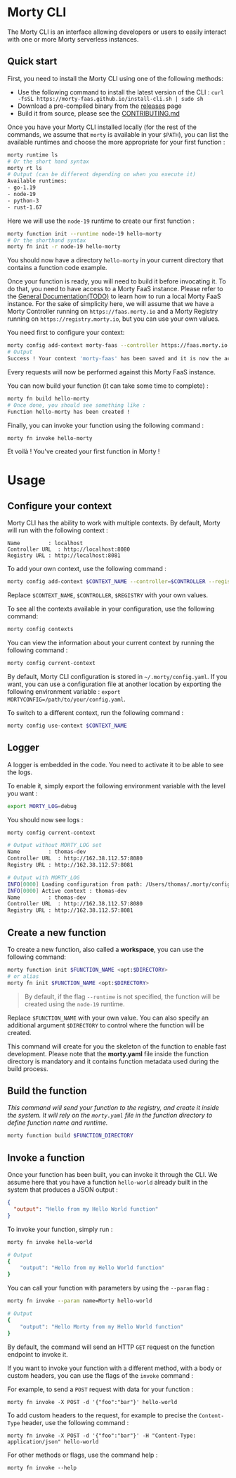 # Morty CLI

The Morty CLI is an interface allowing developers or users to easily interact with one or more Morty serverless instances.

## Quick start

First, you need to install the Morty CLI using one of the following methods:

- Use the following command to install the latest version of the CLI :
  `curl -fsSL https://morty-faas.github.io/install-cli.sh | sudo sh`
- Download a pre-compiled binary from the [releases](https://github.com/morty-faas/cli/releases) page
- Build it from source, please see the [CONTRIBUTING.md](./CONTRIBUTING.md#compile-from-source)

Once you have your Morty CLI installed locally (for the rest of the commands, we assume that `morty` is available in your `$PATH`), you can list the available runtimes and choose the more appropriate for your first function :

```bash
morty runtime ls
# Or the short hand syntax
morty rt ls
# Output (can be different depending on when you execute it)
Available runtimes:
- go-1.19
- node-19
- python-3
- rust-1.67
```

Here we will use the `node-19` runtime to create our first function :

```bash
morty function init --runtime node-19 hello-morty
# Or the shorthand syntax
morty fn init -r node-19 hello-morty
```

You should now have a directory `hello-morty` in your current directory that contains a function code example.

Once your function is ready, you will need to build it before invocating it. To do that, you need to have access to a Morty FaaS instance. Please refer to the [General Documentation(TODO)](#) to learn how to run a local Morty FaaS instance. For the sake of simplicity here, we will assume that we have a Morty Controller running on `https://faas.morty.io` and a Morty Registry running on `https://registry.morty.io`, but you can use your own values.

You need first to configure your context:

```bash
morty config add-context morty-faas --controller https://faas.morty.io --registry https://registry.morty.io
# Output
Success ! Your context 'morty-faas' has been saved and it is now the active context.
```

Every requests will now be performed against this Morty FaaS instance.

You can now build your function (it can take some time to complete) :

```bash
morty fn build hello-morty
# Once done, you should see something like :
Function hello-morty has been created !
```

Finally, you can invoke your function using the following command :

```bash
morty fn invoke hello-morty
```

Et voilà ! You've created your first function in Morty !

# Usage

## Configure your context

Morty CLI has the ability to work with multiple contexts. By default, Morty will run with the following context :

```
Name         : localhost
Controller URL  : http://localhost:8080
Registry URL : http://localhost:8081
```

To add your own context, use the following command :

```bash
morty config add-context $CONTEXT_NAME --controller=$CONTROLLER --registry=$REGISTRY
```

Replace `$CONTEXT_NAME`, `$CONTROLLER`, `$REGISTRY` with your own values.

To see all the contexts available in your configuration, use the following command:

```bash
morty config contexts
```

You can view the information about your current context by running the following command :

```bash
morty config current-context
```

By default, Morty CLI configuration is stored in `~/.morty/config.yaml`. If you want, you can use a configuration file at another location by exporting the following environment variable : `export MORTYCONFIG=/path/to/your/config.yaml`.

To switch to a different context, run the following command :

```bash
morty config use-context $CONTEXT_NAME
```

## Logger

A logger is embedded in the code. You need to activate it to be able to see the logs.

To enable it, simply export the following environment variable with the level you want :

```bash
export MORTY_LOG=debug
```

You should now see logs :

```bash
morty config current-context

# Output without MORTY_LOG set
Name         : thomas-dev
Controller URL  : http://162.38.112.57:8080
Registry URL : http://162.38.112.57:8081

# Output with MORTY_LOG
INFO[0000] Loading configuration from path: /Users/thomas/.morty/config.yaml
INFO[0000] Active context : thomas-dev
Name         : thomas-dev
Controller URL  : http://162.38.112.57:8080
Registry URL : http://162.38.112.57:8081
```

## Create a new function

To create a new function, also called a **workspace**, you can use the following command:

```bash
morty function init $FUNCTION_NAME <opt:$DIRECTORY>
# or alias
morty fn init $FUNCTION_NAME <opt:$DIRECTORY>
```

> By default, if the flag `--runtime` is not specified, the function will be created using the `node-19` runtime.

Replace `$FUNCTION_NAME` with your own value. You can also specify an additional argument `$DIRECTORY` to control where the function will be created.

This command will create for you the skeleton of the function to enable fast development. Please note that the **morty.yaml** file inside the function directory is mandatory and it contains function metadata used during the build process.

## Build the function

_This command will send your function to the registry, and create it inside the system. It will rely on the `morty.yaml` file in the function directory to define function name and runtime._

```bash
morty function build $FUNCTION_DIRECTORY
```

## Invoke a function

Once your function has been built, you can invoke it through the CLI. We assume here that you have a function `hello-world` already built in the system that produces a JSON output :

```json
{
  "output": "Hello from my Hello World function"
}
```

To invoke your function, simply run :

```bash
morty fn invoke hello-world

# Output
{
    "output": "Hello from my Hello World function"
}
```

You can call your function with parameters by using the `--param` flag :

```bash
morty fn invoke --param name=Morty hello-world

# Output
{
    "output": "Hello Morty from my Hello World function"
}
```

By default, the command will send an HTTP `GET` request on the function endpoint to invoke it.

If you want to invoke your function with a different method, with a body or custom headers, you can use the flags of the `invoke` command :

For example, to send a `POST` request with data for your function :

```
morty fn invoke -X POST -d '{"foo":"bar"}' hello-world
```

To add custom headers to the request, for example to precise the `Content-Type` header, use the following command :

```
morty fn invoke -X POST -d '{"foo":"bar"}' -H "Content-Type: application/json" hello-world
```

For other methods or flags, use the command help :

```
morty fn invoke --help
```

